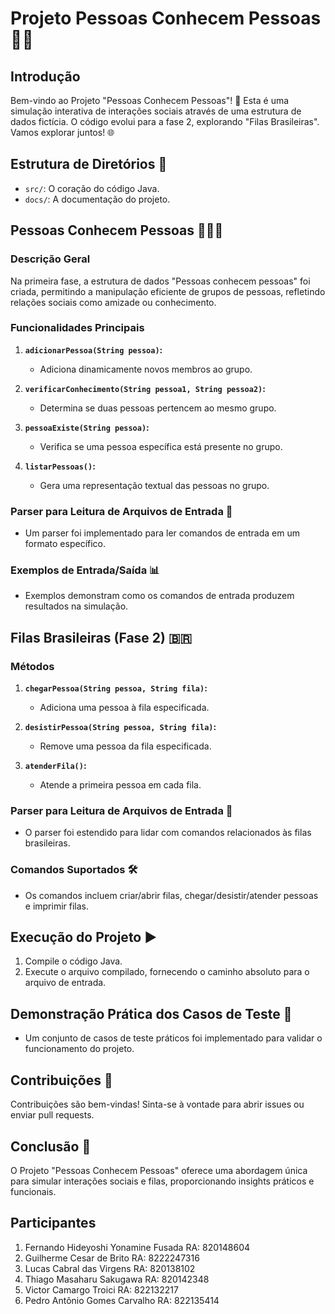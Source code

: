 # Projeto Pessoas Conhecem Pessoas 🤝👫

## Introdução

Bem-vindo ao Projeto "Pessoas Conhecem Pessoas"! 🚀 Esta é uma simulação interativa de interações sociais através de uma estrutura de dados fictícia. O código evolui para a fase 2, explorando "Filas Brasileiras". Vamos explorar juntos! 🌐

## Estrutura de Diretórios 📂

- `src/`: O coração do código Java.
- `docs/`: A documentação do projeto.

## Pessoas Conhecem Pessoas 🧑‍🤝‍🧑

### Descrição Geral

Na primeira fase, a estrutura de dados "Pessoas conhecem pessoas" foi criada, permitindo a manipulação eficiente de grupos de pessoas, refletindo relações sociais como amizade ou conhecimento.

### Funcionalidades Principais

1. **`adicionarPessoa(String pessoa)`:**
   - Adiciona dinamicamente novos membros ao grupo.

2. **`verificarConhecimento(String pessoa1, String pessoa2)`:**
   - Determina se duas pessoas pertencem ao mesmo grupo.

3. **`pessoaExiste(String pessoa)`:**
   - Verifica se uma pessoa específica está presente no grupo.

4. **`listarPessoas()`:**
   - Gera uma representação textual das pessoas no grupo.

### Parser para Leitura de Arquivos de Entrada 📄

- Um parser foi implementado para ler comandos de entrada em um formato específico.

### Exemplos de Entrada/Saída 📊

- Exemplos demonstram como os comandos de entrada produzem resultados na simulação.

## Filas Brasileiras (Fase 2) 🇧🇷

### Métodos

1. **`chegarPessoa(String pessoa, String fila)`:**
   - Adiciona uma pessoa à fila especificada.

2. **`desistirPessoa(String pessoa, String fila)`:**
   - Remove uma pessoa da fila especificada.

3. **`atenderFila()`:**
   - Atende a primeira pessoa em cada fila.

### Parser para Leitura de Arquivos de Entrada 📄

- O parser foi estendido para lidar com comandos relacionados às filas brasileiras.

### Comandos Suportados 🛠️

- Os comandos incluem criar/abrir filas, chegar/desistir/atender pessoas e imprimir filas.

## Execução do Projeto ▶️

1. Compile o código Java.
3. Execute o arquivo compilado, fornecendo o caminho absoluto para o arquivo de entrada.

## Demonstração Prática dos Casos de Teste 🚀

- Um conjunto de casos de teste práticos foi implementado para validar o funcionamento do projeto.

## Contribuições 🤝

Contribuições são bem-vindas! Sinta-se à vontade para abrir issues ou enviar pull requests.

## Conclusão 🎉

O Projeto "Pessoas Conhecem Pessoas" oferece uma abordagem única para simular interações sociais e filas, proporcionando insights práticos e funcionais.

## Participantes 

1. Fernando Hideyoshi Yonamine Fusada RA: 820148604
2. Guilherme Cesar de Brito RA: 8222247316
3. Lucas Cabral das Virgens RA: 820138102
4. Thiago Masaharu Sakugawa RA: 820142348
5. Victor Camargo Troici RA: 822132217
6. Pedro Antônio Gomes Carvalho RA: 822135414

